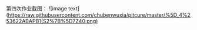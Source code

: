 第四次作业截图：
![image text](https://raw.githubusercontent.com/chubenwuxia/pitcure/master/%5D_4%253622ABAPB1(S2%7B%5D7Z40.png)
